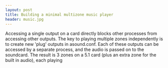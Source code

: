 ```yaml
---
layout: post
title: Building a minimal multizone music player
header: music.jpg
---
```


Accessing a single output on a card directly blocks other processes from accessing other outputs. The key to playing multiple zones independently is to create new 'plug' outputs in asound.conf. Each of these outputs can be accessed by a separate process, and the audio is passed on to the soundcard. The result is 3 zones on a 5.1 card (plus an extra zone for the built in audio), each playing 